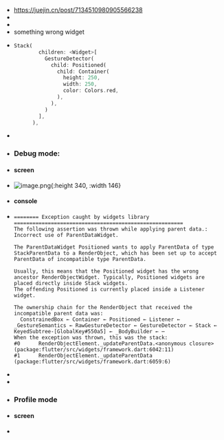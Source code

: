 - https://juejin.cn/post/7134510980905566238
-
-
- something wrong widget
- ```dart
  Stack(
          children: <Widget>[
            GestureDetector(
              child: Positioned(
                child: Container(
                  height: 250,
                  width: 250,
                  color: Colors.red,
                ),
              ),
            )
          ],
        ),
  ```
-
- ### Debug mode:
- #### screen
- ![image.png](../assets/image_1665109929669_0.png){:height 340, :width 146}
- #### console
- ```
  ======== Exception caught by widgets library =======================================================
  The following assertion was thrown while applying parent data.:
  Incorrect use of ParentDataWidget.
  
  The ParentDataWidget Positioned wants to apply ParentData of type StackParentData to a RenderObject, which has been set up to accept ParentData of incompatible type ParentData.
  
  Usually, this means that the Positioned widget has the wrong ancestor RenderObjectWidget. Typically, Positioned widgets are placed directly inside Stack widgets.
  The offending Positioned is currently placed inside a Listener widget.
  
  The ownership chain for the RenderObject that received the incompatible parent data was:
    ConstrainedBox ← Container ← Positioned ← Listener ← _GestureSemantics ← RawGestureDetector ← GestureDetector ← Stack ← KeyedSubtree-[GlobalKey#550a5] ← _BodyBuilder ← ⋯
  When the exception was thrown, this was the stack: 
  #0      RenderObjectElement._updateParentData.<anonymous closure> (package:flutter/src/widgets/framework.dart:6042:11)
  #1      RenderObjectElement._updateParentData (package:flutter/src/widgets/framework.dart:6059:6)
  
  ```
-
-
- ### Profile mode
- #### screen
-
